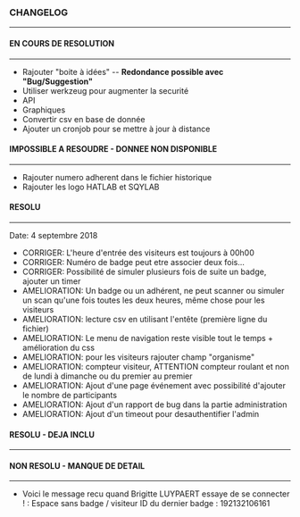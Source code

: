 ### CHANGELOG
<hr>

#### EN COURS DE RESOLUTION
<hr>

* Rajouter "boite à idées" -- **Redondance possible avec "Bug/Suggestion"**
* Utiliser werkzeug pour augmenter la securité
* API
* Graphiques
* Convertir csv en base de donnée
* Ajouter un cronjob pour se mettre à jour à distance

#### IMPOSSIBLE A RESOUDRE - DONNEE NON DISPONIBLE
<hr>

* Rajouter numero adherent dans le fichier historique
* Rajouter les logo HATLAB et SQYLAB

#### RESOLU
<hr>

Date: 4 septembre 2018

* CORRIGER: L'heure d'entrée des visiteurs est toujours à 00h00
* CORRIGER: Numéro de badge peut etre associer deux fois...
* CORRIGER: Possibilité de simuler plusieurs fois de suite un badge, ajouter un timer
* AMELIORATION: Un badge ou un adhérent, ne peut scanner ou simuler un scan qu'une fois toutes les deux heures, même chose pour les visiteurs
* AMELIORATION: lecture csv en utilisant l'entête (première ligne du fichier)
* AMELIORATION: Le menu de navigation reste visible tout le temps + amélioration du css
* AMELIORATION: pour les visiteurs rajouter champ "organisme"
* AMELIORATION: compteur visiteur, ATTENTION compteur roulant et non de lundi à dimanche ou du premier au premier
* AMELIORATION: Ajout d'une page événement avec possibilité d'ajouter le nombre de participants
* AMELIORATION: Ajout d'un rapport de bug dans la partie administration
* AMELIORATION: Ajout d'un timeout pour desauthentifier l'admin

#### RESOLU - DEJA INCLU
<hr>

#### NON RESOLU - MANQUE DE DETAIL
<hr>

* Voici le message recu quand Brigitte LUYPAERT essaye de se connecter ! : Espace sans badge / visiteur ID du dernier badge : 192132106161
